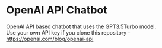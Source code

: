 # OpenAI API Chatbot
OpenAI API based chatbot that uses the GPT3.5Turbo model.<br> Use your own API key if you clone this repository - 
https://openai.com/blog/openai-api
